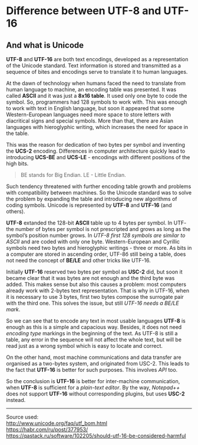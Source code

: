 # Difference between UTF-8 and UTF-16
## And what is Unicode

**UTF-8** and **UTF-16** are both text encodings, developed as a representation of the Unicode standard. 
Text information is stored and transmitted as a sequence of bites and encodings serve to translate it to human languages.

At the dawn of technology when humans faced the need to translate from human language to machine, an encoding table  was presented. It was called **ASCII** and it was just a **8x16 table**. It used only one byte to code the symbol. So, programmers had 128 symbols to work with. This was enough to work with text in English language, but soon it appeared that some Western-European languages need more space to store letters with diacritical signs and special symbols. More than that, there are Asian languages with hieroglyphic writing, which increases the need for space in the table. 

This was the reason for dedication of two bytes per symbol and inventing the **UCS-2** encoding. Differences in computer architecture quickly lead to introducing **UCS-BE** and **UCS-LE** - encodings with different positions of the high bits. 

> BE stands for Big Endian.
> LE - Little Endian.

Such tendency threatened with further encoding table growth and problems with compatibility between machines.
So the Unicode standard was to solve the problem by expanding the table and introducing new algorithms of coding symbols. Unicode is represented by **UTF-8** and **UTF-16** (and others).

**UTF-8** extanded the 128-bit **ASCII** table up to 4 bytes per symbol. In UTF- the number of bytes per symbol is not prescripted and grows as long as the symbol’s position number grows. In *UTF-8 first 128 symbols are similar to ASCII* and are coded with only one byte. Western-European and Cyrillic symbols need two  bytes and hieroglyphic writings - three or more. As bits in a computer are stored in ascending order, UTF-8б still being a table, does not need the concept of **BE/LE** and other tricks like UTF-16.

Initially **UTF-16** reserved two bytes per symbol as **USC-2** did, but soon it became clear that it was bytes are not enough and the third byte was added. This makes sense but also this causes a problem: most computers already work with 2-bytes text representation. That is why in UTF-16, when it is necessary to use 3 bytes, first two bytes compose the surrogate pair with the third one. This solves the issue, but still *UTF-16 needs a BE/LE mark*.

So we can see that to encode any text in most usable languages **UTF-8** is enough as this is a simple and capacious way. Besides, it does not need *encoding type* markings in the beginning of the text. As UTF-8 is still a table, any error in the sequence will not affect the whole text, but will be read just as a wrong symbol which is easy to locate and correct.

On the other hand, most machine communications and data transfer are organised as a two-bytes system, and originated from USC-2. This leads to the fact that **UTF-16** is better for such purposes. This involves *API* too. 

So the conclusion is **UTF-16** is better for inter-machine communication, when **UTF-8** is sufficient for a *plain-text editor*. By the way, *Notepad++* does not support **UTF-16** without corresponding plugins, but uses **USC-2** instead.

***
Source used:  
http://www.unicode.org/faq/utf_bom.html  
https://habr.com/ru/post/377953/  
https://qastack.ru/software/102205/should-utf-16-be-considered-harmful
